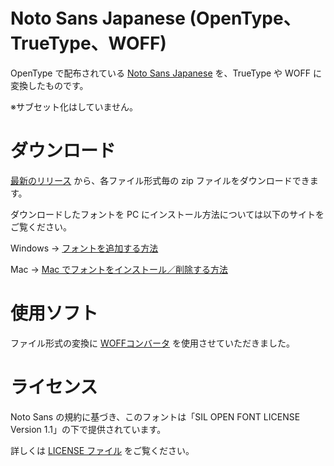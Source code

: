 # Noto Sans Japanese (OpenType、TrueType、WOFF)
OpenType で配布されている [Noto Sans Japanese](https://fonts.google.com/noto/specimen/Noto+Sans+JP) を、TrueType や WOFF に変換したものです。

※サブセット化はしていません。

# ダウンロード
[最新のリリース](https://github.com/r-40021/noto-sans-jp/releases/latest) から、各ファイル形式毎の zip ファイルをダウンロードできます。

ダウンロードしたフォントを PC にインストール方法については以下のサイトをご覧ください。

Windows → [フォントを追加する方法](https://dynabook.com/assistpc/faq/pcdata3/018677.htm#fontfile)

Mac → [Mac でフォントをインストール／削除する方法](https://support.apple.com/ja-jp/HT201749)

# 使用ソフト
ファイル形式の変換に [WOFFコンバータ](https://opentype.jp/woffconv.htm) を使用させていただきました。

# ライセンス
Noto Sans の規約に基づき、このフォントは「SIL OPEN FONT LICENSE Version 1.1」の下で提供されています。

詳しくは [LICENSE ファイル](./LICENSE) をご覧ください。

